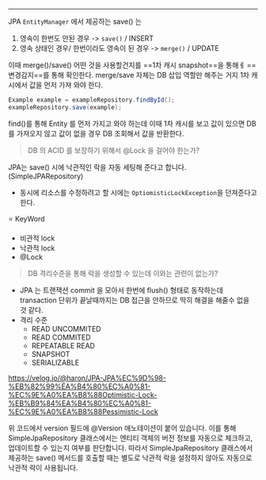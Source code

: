 ----

JPA `EntityManager` 에서 제공하는 save() 는 
1. 영속이 한번도 안된 경우 -> `save()` / INSERT
2. 영속 상태인 경우/ 한번이라도 영속이 된 경우 -> `merge()` / UPDATE

이때 merge()/save() 어떤 것을 사용할건지를 ==1차 캐시 snapshot==을 통해ㅔ ==변경감지==를 통해 확인한다. 
merge/save 자체는 DB 삽입 역할만 해주는 거지 1차 캐시에서 값을 먼저 가져 와야 한다. 

```java
Example example = exampleRepository.findById();
exampleRepository.save(example);
```

find()를 통해 Entity 를 먼저 가지고 와야 하는데 이때 1차 캐시를 보고
값이 있으면 DB 를 가져오지 않고 
값이 없을 경우 DB 조회해서 값을 반환한다. 

> DB 의 ACID 를 보장하기 위해서 @Lock 을 걸어야 한는가? 

JPA는 save() 시에 낙관적인 락을 자동 세팅해 준다고 합니다. (SimpleJPARepository) 
- 동시에 리소스를 수정하려고 할 시에는 `OptiomisticLockException`을 던져준다고한다. 

⭐ KeyWord
- 비관적 lock
- 낙관적 lock 
- @Lock 

> DB 격리수준을 통해 락을 생성할 수 있는데 이와는 관련이 없는가? 

- JPA 는 트랜잭션 commit 을 모아서 한번에 flush() 형태로 동작하는데 transaction 단위가 끝날때까지는 DB 접근을 안하므로 딱히 해결을 해줄수 없을 것 같다. 
- 격리 수준
	- READ UNCOMMITED
	- READ COMMITED 
	- REPEATABLE READ
	- SNAPSHOT
	- SERIALIZABLE 


https://velog.io/@haron/JPA-JPA%EC%9D%98-%EB%82%99%EA%B4%80%EC%A0%81-%EC%9E%A0%EA%B8%88Optimistic-Lock-%EB%B9%84%EA%B4%80%EC%A0%81-%EC%9E%A0%EA%B8%88Pessimistic-Lock




위 코드에서 version 필드에 @Version 애노테이션이 붙어 있습니다. 이를 통해 SimpleJpaRepository 클래스에서는 엔티티 객체의 버전 정보를 자동으로 체크하고, 업데이트할 수 있는지 여부를 판단합니다. 따라서 SimpleJpaRepository 클래스에서 제공하는 save() 메서드를 호출할 때는 별도로 낙관적 락을 설정하지 않아도 자동으로 낙관적 락이 사용됩니다.
